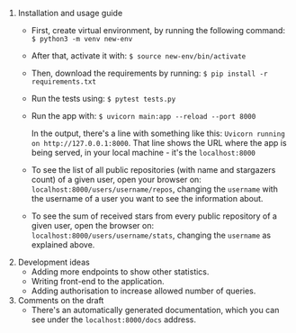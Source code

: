 1. Installation and usage guide
    - First, create virtual environment, by running the following command:
      `$ python3 -m venv new-env`
    - After that, activate it with:
      `$ source new-env/bin/activate`
    - Then, download the requirements by running:
      `$ pip install -r requirements.txt`
    - Run the tests using:
      `$ pytest tests.py`
    - Run the app with:
      `$ uvicorn main:app --reload --port 8000`

      In the output, there's a line with something like this:
      `Uvicorn running on http://127.0.0.1:8000`. That line shows the URL where the app is being served, in your local
      machine - it's the `localhost:8000`
    - To see the list of all public repositories (with name and stargazers count) of a given user, open your browser on:
      `localhost:8000/users/username/repos`, changing the `username` with the username of a user you want to see
      the information about.
    - To see the sum of received stars from every public repository of a given user, open the browser on:
   `localhost:8000/users/username/stats`, changing the `username` as explained above.
2. Development ideas
   - Adding more endpoints to show other statistics. 
   - Writing front-end to the application.
   - Adding authorisation to increase allowed number of queries. 
3. Comments on the draft
   - There's an automatically generated documentation, which you can see under the `localhost:8000/docs` address.